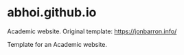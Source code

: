 # abhoi.github.io
Academic website. Original template: https://jonbarron.info/

Template for an Academic website.
